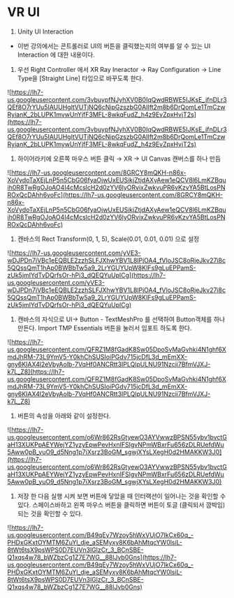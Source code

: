 # VR UI

1. Unity UI Interaction

- 이번 강의에서는 콘트롤러로 UI의 버튼을 클릭했는지의 여부를 알 수 있는 UI Interaction 에 대한 내용이다.

1. 우선 Right Controller 에서 XR Ray Ineractor -> Ray Configuration -> Line Type을 [Straight Line] 타입으로 바꾸도록 한다.

![https://lh7-us.googleusercontent.com/3vbuypfNJyhXV0B0IqQwdRBWE5IJKsE_jfnDLr3QEf8O7rYUu5IAUUHgItVUTjNQ6cNipGzszbG0AIIft2m8b6DrQomLe1TmCzwRyianK_2bLUPK1mywUnYjfF3MFL-8wkqFudZ_h4z9EvZpxHvjT2s](https://lh7-us.googleusercontent.com/3vbuypfNJyhXV0B0IqQwdRBWE5IJKsE_jfnDLr3QEf8O7rYUu5IAUUHgItVUTjNQ6cNipGzszbG0AIIft2m8b6DrQomLe1TmCzwRyianK_2bLUPK1mywUnYjfF3MFL-8wkqFudZ_h4z9EvZpxHvjT2s)

1. 하이어라키에 오른쪽 마우스 버튼 클릭 → XR → UI Canvas 캔버스를 하나 만듬

![https://lh7-us.googleusercontent.com/8GRCY8mQKH-n86x-XoVydoTaXEjLnP5n5CbG06fyaOjwUxEUSikjZtjdAXyAew1eQCV8l6LmKZBquih0R8TwRgOJoAO4I4cMcslcH2d0zYV6lyORvixZwkvuPR6vKzvYA5BtLosPNROxQcDAhh6voFc](https://lh7-us.googleusercontent.com/8GRCY8mQKH-n86x-XoVydoTaXEjLnP5n5CbG06fyaOjwUxEUSikjZtjdAXyAew1eQCV8l6LmKZBquih0R8TwRgOJoAO4I4cMcslcH2d0zYV6lyORvixZwkvuPR6vKzvYA5BtLosPNROxQcDAhh6voFc)

1. 캔바스의 Rect Transform(0, 1, 5), Scale(0.01, 0.01, 0.01) 으로 설정

![https://lh7-us.googleusercontent.com/yVE3-wDJPDn7iVBc1eEQBLE2zzhSLFJXhwYBV1L8lPjOA4_fVloJSC8oRjeJkv27i8c5QQssQmT1hAp0BWBbTw5a9_2LrYGUYUpW8KIFs9gLuEPPamS-zUk5jmIYdTvDQrfsOr-hPi3_dQEQYuUplCg](https://lh7-us.googleusercontent.com/yVE3-wDJPDn7iVBc1eEQBLE2zzhSLFJXhwYBV1L8lPjOA4_fVloJSC8oRjeJkv27i8c5QQssQmT1hAp0BWBbTw5a9_2LrYGUYUpW8KIFs9gLuEPPamS-zUk5jmIYdTvDQrfsOr-hPi3_dQEQYuUplCg)

1. 캔바스의 자식으로 UI→ Button - TextMeshPro 를 선택하여 Button객체를 하나 만든다. Import TMP Essentials 버튼을 눌러서 임포트 하도록 한다.

![https://lh7-us.googleusercontent.com/QFRZ1M8fGadK8Sw05DpoSvMaGvhki4N1ghf6XmdJhRM-73L9YmV5-Y0khChSUSIoiPGdv715jcDfL3d_mEmXX-gny6KIAX4l2eVbyAolb-7VqHf0ANCRtt3IPLQlpULNU91Nzcii7BfmVJXJ-k7L_Z8](https://lh7-us.googleusercontent.com/QFRZ1M8fGadK8Sw05DpoSvMaGvhki4N1ghf6XmdJhRM-73L9YmV5-Y0khChSUSIoiPGdv715jcDfL3d_mEmXX-gny6KIAX4l2eVbyAolb-7VqHf0ANCRtt3IPLQlpULNU91Nzcii7BfmVJXJ-k7L_Z8)

1. 버튼의 속성을 아래와 같이 설정한다.

![https://lh7-us.googleusercontent.com/o6Wr862RsGtyewO3AYVwwzBPSN55ybv1bvctGaH13XUKPpAEYWejYZ1yzyEpwPevHxnIFSlgvNPmWBxrFu656zDLRUefdWu5Aww0pB_yuO9_d5Nng1p7iXsrz3BoGM_sgwjXYsLXegH0d2HMAKKW3J0](https://lh7-us.googleusercontent.com/o6Wr862RsGtyewO3AYVwwzBPSN55ybv1bvctGaH13XUKPpAEYWejYZ1yzyEpwPevHxnIFSlgvNPmWBxrFu656zDLRUefdWu5Aww0pB_yuO9_d5Nng1p7iXsrz3BoGM_sgwjXYsLXegH0d2HMAKKW3J0)

1. 저장 한 다음 실행 시켜 보면 버튼에 닿았을 때 인터랙션이 일어나는 것을 확인할 수 있다. 스페이스바하고 왼쪽 마우스 버튼을 클릭하면 버튼이 토글 (클릭되서 깜박임) 되는 것을 확인할 수 있다.

![https://lh7-us.googleusercontent.com/B49qEy7Wzoy5hWxVUjO7IkCx60q_-PHDxGKxtOYMTM6ZuYl_dje_aSEMyxy8K6bAhMtqcYW0lsiL-8tWt6tsX9psWPS0D7EUVn3lGlzCr_3_BCnSBE-Q1xqs4w78_bWZbzCg1Z7E7WG__88lJvb0Gns](https://lh7-us.googleusercontent.com/B49qEy7Wzoy5hWxVUjO7IkCx60q_-PHDxGKxtOYMTM6ZuYl_dje_aSEMyxy8K6bAhMtqcYW0lsiL-8tWt6tsX9psWPS0D7EUVn3lGlzCr_3_BCnSBE-Q1xqs4w78_bWZbzCg1Z7E7WG__88lJvb0Gns)